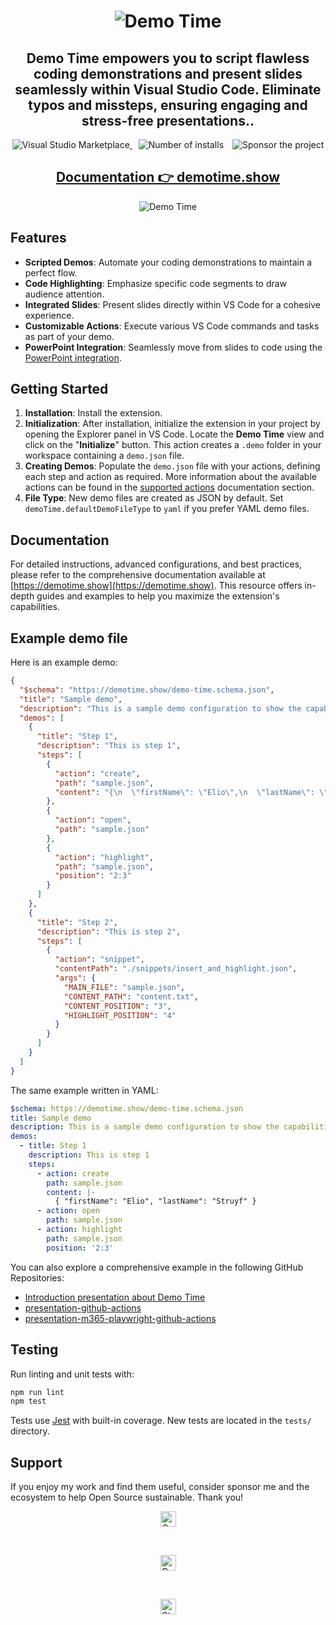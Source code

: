 <h1 align="center">
  <img alt="Demo Time" src="./assets/logo/demotime.png">
</h1>

<h2 align="center">Demo Time empowers you to script flawless coding demonstrations and present slides seamlessly within Visual Studio Code. Eliminate typos and missteps, ensuring engaging and stress-free presentations..</h2>

<p align="center">
  <a href="https://marketplace.visualstudio.com/items?itemName=eliostruyf.vscode-demo-time" title="Check it out on the Visual Studio Marketplace">
    <img src="https://vscode-marketplace-badge.vercel.app/api/badge/version/eliostruyf.vscode-demo-time?style=flat-square" alt="Visual Studio Marketplace" style="display: inline-block" />
  </a>

  <img src="https://vscode-marketplace-badge.vercel.app/api/badge/installs/eliostruyf.vscode-demo-time?style=flat-square" alt="Number of installs"  style="display: inline-block;margin-left:10px" />

  <a href="https://github.com/sponsors/estruyf" title="Become a sponsor" style="margin-left:10px">
    <img src="https://img.shields.io/github/sponsors/estruyf?color=%23CE2E7C&logo=github&style=flat-square" alt="Sponsor the project" style="display: inline-block" />
  </a>
</p>

<h2 align="center">
  <a href="https://demotime.show/" title="Demo Time Documentation">
    Documentation 👉 demotime.show
  </a>
</h2>

<p align="center">
  <img alt="Demo Time" src="./assets/demotime.gif">
</p>

## Features

- **Scripted Demos**: Automate your coding demonstrations to maintain a perfect flow.​
- **Code Highlighting**: Emphasize specific code segments to draw audience attention.​
- **Integrated Slides**: Present slides directly within VS Code for a cohesive experience.​
- **Customizable Actions**: Execute various VS Code commands and tasks as part of your demo.
- **PowerPoint Integration**: Seamlessly move from slides to code using the
  [PowerPoint integration](https://demotime.show/integrations/powerpoint/).

## Getting Started

1. **Installation**: Install the extension.​
2. **Initialization**: After installation, initialize the extension in your project by opening the
   Explorer panel in VS Code. Locate the **Demo Time** view and click on the "**Initialize**"
   button. This action creates a `.demo` folder in your workspace containing a `demo.json` file.​
3. **Creating Demos**: Populate the `demo.json` file with your actions, defining each step and
   action as required.​ More information about the available actions can be found in the
   [supported actions](https://demotime.show/actions/) documentation section.
4. **File Type**: New demo files are created as JSON by default. Set `demoTime.defaultDemoFileType`
   to `yaml` if you prefer YAML demo files.

## Documentation

For detailed instructions, advanced configurations, and best practices, please refer to the
comprehensive documentation available at [https://demotime.show](https://demotime.show). This
resource offers in-depth guides and examples to help you maximize the extension's capabilities.

## Example demo file

Here is an example demo:

```json
{
  "$schema": "https://demotime.show/demo-time.schema.json",
  "title": "Sample demo",
  "description": "This is a sample demo configuration to show the capabilities of the extension.",
  "demos": [
    {
      "title": "Step 1",
      "description": "This is step 1",
      "steps": [
        {
          "action": "create",
          "path": "sample.json",
          "content": "{\n  \"firstName\": \"Elio\",\n  \"lastName\": \"Struyf\"\n}"
        },
        {
          "action": "open",
          "path": "sample.json"
        },
        {
          "action": "highlight",
          "path": "sample.json",
          "position": "2:3"
        }
      ]
    },
    {
      "title": "Step 2",
      "description": "This is step 2",
      "steps": [
        {
          "action": "snippet",
          "contentPath": "./snippets/insert_and_highlight.json",
          "args": {
            "MAIN_FILE": "sample.json",
            "CONTENT_PATH": "content.txt",
            "CONTENT_POSITION": "3",
            "HIGHLIGHT_POSITION": "4"
          }
        }
      ]
    }
  ]
}
  ```

The same example written in YAML:

```yaml
$schema: https://demotime.show/demo-time.schema.json
title: Sample demo
description: This is a sample demo configuration to show the capabilities of the extension.
demos:
  - title: Step 1
    description: This is step 1
    steps:
      - action: create
        path: sample.json
        content: |-
          { "firstName": "Elio", "lastName": "Struyf" }
      - action: open
        path: sample.json
      - action: highlight
        path: sample.json
        position: '2:3'
```

You can also explore a comprehensive example in the following GitHub Repositories:

- [Introduction presentation about Demo Time](https://github.com/estruyf/demo-time-presentation)
- [presentation-github-actions](https://github.com/estruyf/presentation-github-actions)
- [presentation-m365-playwright-github-actions](https://github.com/estruyf/presentation-m365-playwright-github-actions)

## Testing

Run linting and unit tests with:

```bash
npm run lint
npm test
```

Tests use [Jest](https://jestjs.io/) with built-in coverage. New tests are located in the `tests/`
directory.

## Support

If you enjoy my work and find them useful, consider sponsor me and the ecosystem to help Open Source
sustainable. Thank you!

<p align="center">
  <a href="https://github.com/sponsors/estruyf" title="Sponsor Elio Struyf" target="_blank">
    <img src="https://img.shields.io/badge/Sponsor-Elio%20Struyf%20%E2%9D%A4-%23fe8e86?logo=GitHub&style=flat-square" height="25px" alt="Sponsor @estruyf" />
  </a>
</p>

<br />

<p align="center">
  <a href="https://visitorbadge.io/status?path=https%3A%2F%2Fgithub.com%2Festruyf%2Fvscode-demo-time">
    <img src="https://api.visitorbadge.io/api/visitors?path=https%3A%2F%2Fgithub.com%2Festruyf%2Fvscode-demo-time&labelColor=%23555555&countColor=%2397ca00" height="25px" alt="Demo Time visitors" />
  </a>
</p>

<br />

<p align="center">
  <a href="https://struyfconsulting.com" title="Hire Elio Struyf via Struyf Consulting" target="_blank">
    <img src="./assets/struyf-consulting.webp" height="25px" alt="Struyf Consulting Logo" />
  </a>
</p>
